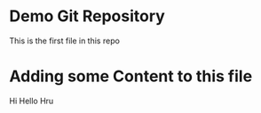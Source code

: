 # Demo Git Repository

This is the first file in this repo


# Adding some Content to this file

Hi
Hello
Hru
